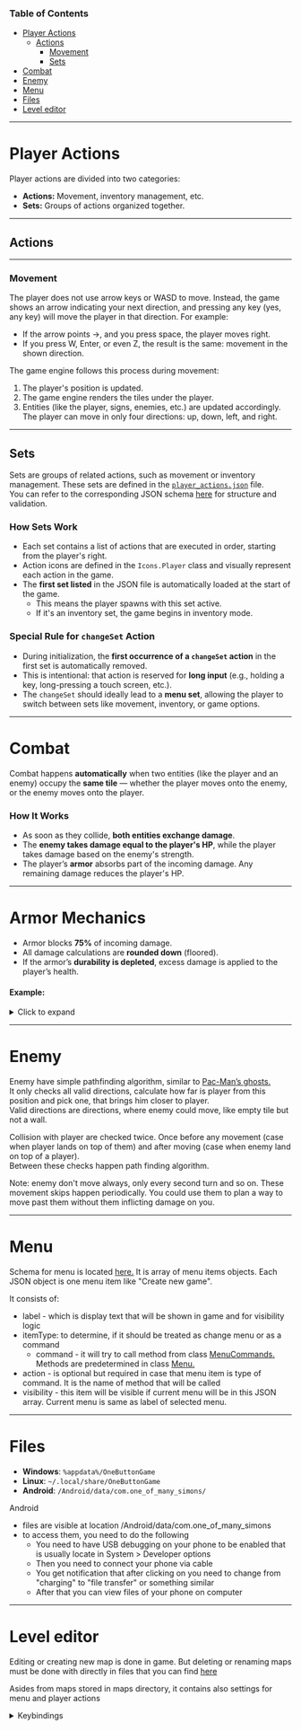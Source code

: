 ### Table of Contents

- [Player Actions](#player-actions)
    - [Actions](#actions)
        - [Movement](#movement)
        - [Sets](#sets)
- [Combat](#combat)
- [Enemy](#enemy)
- [Menu](#menu)
- [Files](#files)
- [Level editor](#level-editor)

<hr>
<a id="player-actions"></a>

# Player Actions

Player actions are divided into two categories:

- **Actions:** Movement, inventory management, etc.
- **Sets:** Groups of actions organized together.

<hr>
<a id="actions"></a>

## Actions

<hr>
<a id="movement"></a>

### Movement

The player does not use arrow keys or WASD to move.
Instead, the game shows an arrow indicating your next direction, and pressing any key (yes, any key) will move the
player in that direction.
For example:

- If the arrow points →, and you press space, the player moves right.
- If you press W, Enter, or even Z, the result is the same: movement in the shown direction.

The game engine follows this process during movement:

1. The player's position is updated.
2. The game engine renders the tiles under the player.
3. Entities (like the player, signs, enemies, etc.) are updated accordingly.
   The player can move in only four directions: up, down, left, and right.

<hr>
<a id="sets"></a>

## Sets

Sets are groups of related actions, such as movement or inventory management. These sets are defined in the [
`player_actions.json`](desktop/src/main/resources/json/player_actions.json) file.<br>
You can refer to the corresponding JSON schema [here](rules/schemas/player_actions_schema.json) for structure and
validation.

### How Sets Work

- Each set contains a list of actions that are executed in order, starting from the player's right.
- Action icons are defined in the `Icons.Player` class and visually represent each action in the game.
- The **first set listed** in the JSON file is automatically loaded at the start of the game.
    - This means the player spawns with this set active.
    - If it's an inventory set, the game begins in inventory mode.

### Special Rule for `changeSet` Action

- During initialization, the **first occurrence of a `changeSet` action** in the first set is automatically removed.
- This is intentional: that action is reserved for **long input** (e.g., holding a key, long-pressing a touch screen,
  etc.).
- The `changeSet` should ideally lead to a **menu set**, allowing the player to switch between sets like movement,
  inventory, or game options.

<hr>
<a id="combat"></a>

# Combat

Combat happens **automatically** when two entities (like the player and an enemy) occupy the **same tile** — whether the
player moves onto the enemy, or the enemy moves onto the player.

### How It Works
- As soon as they collide, **both entities exchange damage**.
- The **enemy takes damage equal to the player's HP**, while the player takes damage based on the enemy's strength.
- The player’s **armor** absorbs part of the incoming damage. Any remaining damage reduces the player's HP.

<hr>

# Armor Mechanics
- Armor blocks **75%** of incoming damage.
- All damage calculations are **rounded down** (floored).
- If the armor’s **durability is depleted**, excess damage is applied to the player’s health.

#### Example:

<details>
  <summary>Click to expand</summary>

```
Player HP: 15
Player Armor Durability: 5
Player Armor Block Percentage: 75%
Enemy HP: 10

Collision occurs (player and enemy land on same tile):

Incoming Damage to Player: 10
- Armor absorbs 10 * 0.75 = 7
- Remaining 3 goes to HP

Armor Durability: 5 - 7 = -2 (Overloaded by 2)
Excess damage (2) is added to unblocked damage: 3 + 2 = 5

Final Player HP: 15 - 5 = 10
Enemy HP: 10 - 15 = -5 (Enemy dies)

Outcome:
- Player survives with 10 HP.
- Enemy is removed from the game (won’t be updated in the next refresh).
- If the player's HP drops below 0, the game ends.
```

</details>

<hr>
<a id="enemy"></a>

# Enemy

Enemy have simple pathfinding algorithm, similar to [Pac-Man’s ghosts.](https://www.youtube.com/watch?v=ataGotQ7ir8)<br>
It only checks all valid directions, calculate how far is player from this position and pick one, that brings him closer
to player.<br>
Valid directions are directions, where enemy could move, like empty tile but not a wall.

Collision with player are checked twice. Once before any movement (case when player lands on top of them) and after
moving (case when enemy land on top of a player).<br>
Between these checks happen path finding algorithm.

Note: enemy don't move always, only every second turn and so on. These movement skips happen periodically. You could use
them to plan a way to move past them without them inflicting damage on you.

<hr>
<a id="menu"></a>

# Menu

Schema for menu is located [here.](rules/schemas/menu_schema.json) It is array of menu items objects. Each JSON
object is one menu item like "Create new game".

It consists of:

- label - which is display text that will be shown in game and for visibility logic
- itemType: to determine, if it should be treated as change menu or as a command
    - command - it will try to call method from
      class [MenuCommands.](common/src/main/java/com/common/menu/MenuCommands.java) Methods are predetermined in
      class [Menu.](common/src/main/java/com/common/menu/Menu.java)
- action - is optional but required in case that menu item is type of command. It is the name of method that will be
  called
- visibility - this item will be visible if current menu will be in this JSON array. Current menu is same as label of
  selected menu.

<hr>
<a id="files"></a>

# Files

- **Windows**: `%appdata%/OneButtonGame`
- **Linux**: `~/.local/share/OneButtonGame`
- **Android**: `/Android/data/com.one_of_many_simons/`

Android

- files are visible at location /Android/data/com.one_of_many_simons
- to access them, you need to do the following
    - You need to have USB debugging on your phone to be enabled that is usually locate in System > Developer options
    - Then you need to connect your phone via cable
    - You get notification that after clicking on you need to change from "charging" to "file transfer" or something
      similar
    - After that you can view files of your phone on computer

<hr>
<a id="level-editor"></a>

# Level editor

Editing or creating new map is done in game.
But deleting or renaming maps must be done with directly in files that you can find [here](#files)

Asides from maps stored in maps directory, it contains also settings for menu and player actions
<details>
  <summary>Keybindings</summary>

```
w - up
d - right
s - down
a - left
0 - void
1 - wall
2 - floor
3 - places player on current position
4 - places zombie
5 - places skeleton
6 - places health potion
7 - add sign
ENTER - saves the map
q - shows menu
```

</details>